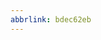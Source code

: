 ```yaml
---
abbrlink: bdec62eb
---
```

                                                                                                                                                                                                                                                                          